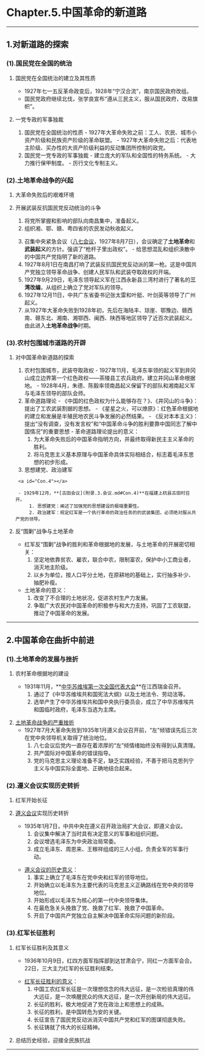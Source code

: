 # **Chapter.5.中国革命的新道路**

---

## **1.对新道路的探索**

### **(1).国民党在全国的统治**

1. 国民党在全国统治的建立及其性质
      - 1927年七一五反革命政变后，1928年“宁汉合流”，南京国民政府改组。
      - 国民党政府继续北伐，张学良宣布“遵从三民主义，服从国民政府，改易旗帜”。

2. 一党专政的军事独裁
      1. 国民党在全国统治的性质
        - 1927年大革命失败之前：工人、农民、城市小资产阶级和民族资产阶级的革命联盟。
        - 1927年大革命失败之后：代表地主阶级、买办性的大资产阶级利益的反动集团所控制的政党。
      2. 国民党一党专政的军事独裁
        - 建立庞大的军队和全国性的特务系统。
        - 大力推行保甲制度。
        - 厉行文化专制主义。

### **(2).土地革命战争的兴起**

1. 大革命失败后的艰难环境
2. 开展武装反抗国民党反动统治的斗争
      1. 将党所掌握和影响的部队向南昌集中，准备起义。
      2. 组织湘、鄂、赣、粤四省的农民发动秋收起义。
      
      <a id="Con.3"></a>
      
      3. 召集中央紧急会议（[八七会议](附录.3.会议.md#Con.3)，1927年8月7日），会议确定了**土地革命**和**武装起义**的方针。强调了“枪杆子里出政权”。
        - 给思想混乱和组织涣散中的中国共产党指明了新的道路。
      4. 1927年8月1日在南昌打响了武装反抗国民党反动派的第一枪。这是中国共产党独立领导革命战争、创建人民军队和武装夺取政权的开端。
      5. 1927年9月29日，毛泽东领导起义军在江西永新县三湾村进行了著名的**三湾改编**，从组织上确立了党对军队的领导。
      6. 1927年12月11日，中共广东省委书记张太雷和叶挺、叶剑英等领导了广州起义。
      7. 从1927年大革命失败到1928年初，先后在海陆丰、琼崖、鄂豫边、赣西南、赣东北、湘南、湘鄂西、闽西、陕西等地区领导了近百次武装起义。由此进入**土地革命战争**时期。

### **(3).农村包围城市道路的开辟**

1. 对中国革命新道路的探索
      1. 农村包围城市，武装夺取政权
        - 1927年11月，毛泽东率领的起义军到井冈山成立边界第一个红色政权——茶陵县工农兵政府。建立井冈山革命根据地。
        - 1928年4月，朱德、陈毅率领南昌起义保留下的部队和湘南起义军与毛泽东领导的部队会师。
      2. 革命道路理论
        - 《中国的红色政权为什么能够存在？》、《井冈山的斗争》：提出了工农武装割据的思想。
        - 《星星之火，可以燎原》：红色革命根据地的建立和发展是半殖民地农民斗争发展的必然结果。
        - 《反对本本主义》：提出“没有调查，没有发言权”和“中国革命斗争的胜利要靠中国同志了解中国情况”的重要思想
        - 革命道路理论提出的意义：
            1. 为大革命失败后的中国革命指明方向，并最终取得新民主主义革命的胜利。
            2. 将马克思主义基本原理与中国革命具体实际相结合，标志着毛泽东思想的初步形成。
      3. 思想建党、政治建军
      
        <a id="Con.4"></a>
      
        - 1929年12月，**[古田会议](附录.3.会议.md#Con.4)**在福建上杭县古田村召开。
            1. 思想建党：阐述了加强党的思想建设的极端重要性。
            2. 政治建军：规定红军是一个执行革命的政治任务的的武装集团，必须绝对服从共产党的领导。

2. 反“围剿”战争与土地革命
      - 红军反“围剿”战争的胜利和革命根据地的发展，与土地革命的开展密切相关：
        1. 坚定地依靠贫农、雇农，联合中农，限制富农，保护中小工商业者，消灭地主阶级。
        2. 以乡为单位，按人口平分土地，在原耕地的基础上，实行抽多补少、抽肥补瘦。
      - 土地革命的意义：
        1. 改变了不合理的土地状况，促进农村生产力发展。
        2. 争取广大农民对中国革命的积极参与和大力支持，巩固了工农联盟，推动了中国革命的发展。

---

## **2.中国革命在曲折中前进**

### **(1).土地革命的发展与挫折**

1. 农村革命根据地的建设
   
      <a id="Con.5"></a> 
      
      - 1931年11月，**[中华苏维埃第一次全国代表大会](附录.3.会议.md#Con.5)**在江西瑞金召开。
        1. 通过了《中华苏维埃共和国宪法大纲》以及土地法令、劳动法等。
        2. 选举产生了中华苏维埃共和国中央执行委员会，成立了中华苏维埃共和国临时政府，毛泽东当选为主席。


<a id="13"></a>

2. [土地革命战争的严重挫折](附录.2.Q&A.md#13)
      - 1927年7月大革命失败到1935年1月遵义会议召开前，“左”倾错误先后三次在党中央领导机关取得了统治地位。
        1. 八七会议后党内一直存在着浓厚的“左”倾情绪始终没有得到认真清理。
        2. 共产国际对中国革命的错误指导。
        3. 党的马克思主义理论准备不足，缺乏实践经验，不善于把马克思列宁主义与中国实际全面地、正确地结合起来。

### **(2).遵义会议实现历史转折**

1. 红军开始长征

<a id="Con.6"></a>

2. [遵义会议](附录.3.会议.md#Con.6)实现历史转折
      - 1935年1月7日，中共中央在遵义召开政治局扩大会议，即遵义会议。
        1. 会议集中解决了当时具有决定意义的军事和组织问题。
        2. 会议增选毛泽东为中央政治局常委。
        3. 成立毛泽东、周恩来、王稼祥组成的三人小组，负责全军的军事行动。
      
      <a id="14"></a> 
      
      - [遵义会议的历史意义](附录.2.Q&A.md#14)：
        1. 事实上确立了毛泽东在党中央和红军的领导地位。
        2. 开始确立以毛泽东为主要代表的马克思主义正确路线在党中央的领导地位。
        3. 开始形成以毛泽东为核心的第一代中央领导集体。
        4. 在最危急关头挽救了党、挽救了红军、挽救了中国革命。
        5. 开启了中国共产党独立自主解决中国革命实际问题的新阶段。

### **(3).红军长征胜利**

1. 红军长征胜利及其意义
      - 1936年10月9日，红四方面军指挥部到达甘肃会宁，同红一方面军会合。22日，三大主力红军的长征胜利结束。
      
      <a id="15"></a> 
      
      - [红军长征胜利的意义](附录.2.Q&A.md#15)：
        1. 中国工农红军长征是一次理想信念的伟大远征，是一次检验真理的伟大远征，是一次唤醒民众的伟大远征，是一次开创新局的伟大远征。
        2. 长征的胜利，极大地促进了党在政治上和思想上的成熟。
        3. 长征的胜利，是中国转危为安的关键。
        4. 长征宣告了国民党反动派消灭中国共产党和红军的图谋彻底失败。
        5. 长征铸就了伟大的长征精神。

2. 总结历史经验，迎接全民族抗战

---